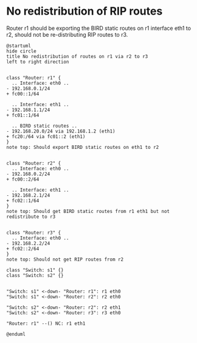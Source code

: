 # No redistribution of RIP routes

Router r1 should be exporting the BIRD static routes on r1 interface eth1 to r2, should not be re-distributing RIP routes to r3.


```plantuml
@startuml
hide circle
title No redistribution of routes on r1 via r2 to r3
left to right direction


class "Router: r1" {
  .. Interface: eth0 ..
- 192.168.0.1/24
+ fc00::1/64

  .. Interface: eth1 ..
- 192.168.1.1/24
+ fc01::1/64

  .. BIRD static routes ..
- 192.168.20.0/24 via 192.168.1.2 (eth1)
+ fc20:/64 via fc01::2 (eth1)
}
note top: Should export BIRD static routes on eth1 to r2


class "Router: r2" {
  .. Interface: eth0 ..
- 192.168.0.2/24
+ fc00::2/64

  .. Interface: eth1 ..
- 192.168.2.1/24
+ fc02::1/64
}
note top: Should get BIRD static routes from r1 eth1 but not redistribute to r3


class "Router: r3" {
  .. Interface: eth0 ..
- 192.168.2.2/24
+ fc02::2/64
}
note top: Should not get RIP routes from r2

class "Switch: s1" {}
class "Switch: s2" {}


"Switch: s1" <-down- "Router: r1": r1 eth0
"Switch: s1" <-down- "Router: r2": r2 eth0

"Switch: s2" <-down- "Router: r2": r2 eth1
"Switch: s2" <-down- "Router: r3": r3 eth0

"Router: r1" --() NC: r1 eth1

@enduml
```
